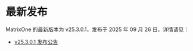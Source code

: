# **最新发布**

MatrixOne 的最新版本为 v25.3.0.1，发布于 2025 年 09 月 26 日，详情请见：  

* [v25.3.0.1 发布公告](../Release-Notes/v25.3.0.1.md)
